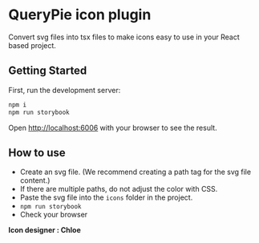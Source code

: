 # QueryPie icon plugin

Convert svg files into tsx files to make icons easy to use in your React based project.

## Getting Started

First, run the development server:

```bash
npm i
npm run storybook
```

Open [http://localhost:6006](http://localhost:6006) with your browser to see the result.

## How to use
- Create an svg file. (We recommend creating a path tag for the svg file content.)
- If there are multiple paths, do not adjust the color with CSS.
- Paste the svg file into the `icons` folder in the project.
- `npm run storybook`
- Check your browser

**Icon designer : Chloe**